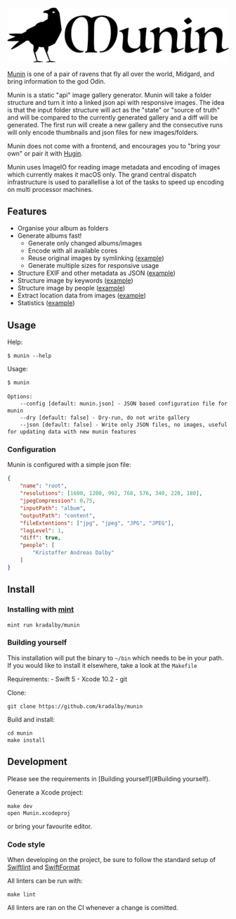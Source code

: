 ![Munin](assets/munin_black.svg)

[Munin](https://en.wikipedia.org/wiki/Huginn_and_Muninn) is one of a pair of ravens that fly all over the world, Midgard, and bring information to the god Odin.

Munin is a static "api" image gallery generator. Munin will take a folder structure and turn it into a linked json api with responsive images. The idea is that the input folder structure will act as the "state" or "source of truth" and will be compared to the currently generated gallery and a diff will be generated. The first run will create a new gallery and the consecutive runs will only encode thumbnails and json files for new images/folders.

Munin does not come with a frontend, and encourages you to "bring your own" or pair it with [Hugin](https://github.com/kradalby/hugin).

Munin uses ImageIO for reading image metadata and encoding of images which currently makes it macOS only. The grand central dispatch infrastructure is used to parallellise a lot of the tasks to speed up encoding on multi processor machines.


## Features

- Organise your album as folders
- Generate albums fast!
    - Generate only changed albums/images
    - Encode with all available cores
    - Reuse original images by symlinking ([example]())
    - Generate multiple sizes for responsive usage
- Structure EXIF and other metadata as JSON ([example]())
- Structure image by keywords ([example]())
- Structure image by people ([example]())
- Extract location data from images ([example]())
- Statistics ([example]())

## Usage

Help:

    $ munin --help

Usage:

    $ munin

    Options:
        --config [default: munin.json] - JSON based configuration file for munin
        --dry [default: false] - Dry-run, do not write gallery
        --json [default: false] - Write only JSON files, no images, useful for updating data with new munin features


### Configuration
Munin is configured with a simple json file:

```json
{
    "name": "root",
    "resolutions": [1600, 1200, 992, 768, 576, 340, 220, 180],
    "jpegCompression": 0.75,
    "inputPath": "album",
    "outputPath": "content",
    "fileExtentions": ["jpg", "jpeg", "JPG", "JPEG"],
    "logLevel": 1,
    "diff": true,
    "people": [
        "Kristoffer Andreas Dalby"
    ]
}
```


## Install

### Installing with [mint](https://github.com/yonaskolb/Mint)

    mint run kradalby/munin

### Building yourself
This installation will put the binary to `~/bin` which needs to be in your path. If you would like to install it elsewhere, take a look at the `Makefile`

Requirements:
    - Swift 5
    - Xcode 10.2
    - git

Clone:

    git clone https://github.com/kradalby/munin

Build and install:

    cd munin
    make install


## Development
Please see the requirements in [Building yourself](#Building yourself).

Generate a Xcode project:

    make dev
    open Munin.xcodeproj

or bring your favourite editor.

### Code style
When developing on the project, be sure to follow the standard setup of [Swiftlint](https://github.com/realm/SwiftLint) and [SwiftFormat](https://github.com/nicklockwood/SwiftFormat)

All linters can be run with:

    make lint

All linters are ran on the CI whenever a change is comitted.
